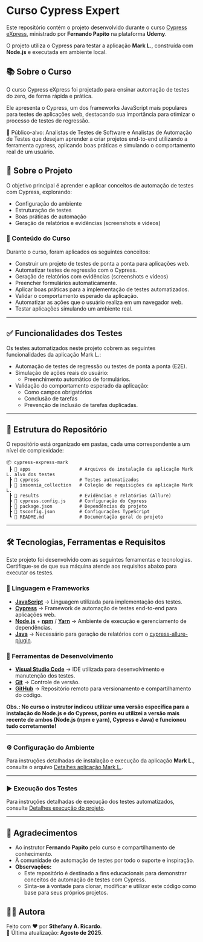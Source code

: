 # Curso Cypress Expert
Este repositório contém o projeto desenvolvido durante o curso [Cypress eXpress](https://www.udemy.com/course/cypress-express/), ministrado por **Fernando Papito** na plataforma **Udemy**.

O projeto utiliza o Cypress para testar a aplicação **Mark L.**, construída com **Node.js** e executada em ambiente local.

## 📚 Sobre o Curso
O curso Cypress eXpress foi projetado para ensinar automação de testes do zero, de forma rápida e prática.

Ele apresenta o Cypress, um dos frameworks JavaScript mais populares para testes de aplicações web, destacando sua importância para otimizar o processo de testes de regressão.

📌 Público-alvo: Analistas de Testes de Software e Analistas de Automação de Testes que desejam aprender a criar projetos end-to-end utilizando a ferramenta cypress, aplicando boas práticas e simulando o comportamento real de um usuário.

## 📖 Sobre o Projeto
O objetivo principal é aprender e aplicar conceitos de automação de testes com Cypress, explorando:
- Configuração do ambiente
- Estruturação de testes
- Boas práticas de automação
- Geração de relatórios e evidências (screenshots e vídeos)

### 📑 Conteúdo do Curso
Durante o curso, foram aplicados os seguintes conceitos:

* Construir um projeto de testes de ponta a ponta para aplicações web.
* Automatizar testes de regressão com o Cypress.
*  Geração de relatórios com evidências (screenshots e vídeos)
* Preencher formulários automaticamente.
* Aplicar boas práticas para a implementação de testes automatizados.
* Validar o comportamento esperado da aplicação.
* Automatizar as ações que o usuário realiza em um navegador web.
* Testar aplicações simulando um ambiente real.

---

## ✅ Funcionalidades dos Testes
Os testes automatizados neste projeto cobrem as seguintes funcionalidades da aplicação Mark L.:

* Automação de testes de regressão ou testes de ponta a ponta (E2E).
* Simulação de ações reais do usuário:
  * Preenchimento automático de formulários.
* Validação do comportamento esperado da aplicação:
  * Como campos obrigatórios
  * Conclusão de tarefas
  * Prevenção de inclusão de tarefas duplicadas.

---

## 📁 Estrutura do Repositório
O repositório está organizado em pastas, cada uma correspondente a um nível de complexidade:

```
📦 cypress-express-mark
 ┣ 📂 apps                  # Arquivos de instalação da aplicação Mark L. alvo dos testes
 ┣ 📂 cypress               # Testes automatizados
 ┣ 📂 insomnia_collection   # Coleção de requisições da aplicação Mark L.
 ┣ 📂 results               # Evidências e relatórios (Allure)
 ┣ 📜 cypress.config.js     # Configuração do Cypress
 ┣ 📜 package.json          # Dependências do projeto
 ┣ 📜 tsconfig.json         # Configurações TypeScript
 ┗ 📜 README.md             # Documentação geral do projeto
```

---

## 🛠️ Tecnologias, Ferramentas e Requisitos
Este projeto foi desenvolvido com as seguintes ferramentas e tecnologias. Certifique-se de que sua máquina atende aos requisitos abaixo para executar os testes.

### 🔹 Linguagem e Frameworks
- [**JavaScript**](https://developer.mozilla.org/pt-BR/docs/Web/JavaScript) → Linguagem utilizada para implementação dos testes.  
- [**Cypress**](https://www.cypress.io/) → Framework de automação de testes end-to-end para aplicações web.  
- [**Node.js**](https://nodejs.org/) + [**npm**](https://www.npmjs.com/) / [**Yarn**](https://yarnpkg.com/) → Ambiente de execução e gerenciamento de dependências.  
- [**Java**](https://www.java.com/pt-BR/) → Necessário para geração de relatórios com o [cypress-allure-plugin](https://github.com/Shelex/cypress-allure-plugin).  

### 🔹 Ferramentas de Desenvolvimento
- [**Visual Studio Code**](https://code.visualstudio.com/download) → IDE utilizada para desenvolvimento e manutenção dos testes.  
- [**Git**](https://git-scm.com/downloads) → Controle de versão.  
- [**GitHub**](https://github.com) → Repositório remoto para versionamento e compartilhamento do código.  

**Obs.: No curso o instrutor indicou utilizar uma versão específica para a instalação do Node.js e do Cypress, porém eu utilizei a versão** **mais recente de ambos (Node.js (npm e yarn), Cypress e Java) e funcionou tudo corretamente!**

---

### ⚙️ Configuração do Ambiente
Para instruções detalhadas de instalação e execução da aplicação **Mark L.**, consulte o arquivo [Detalhes aplicação Mark L.](./apps/README.md).

---

### ▶️ Execução dos Testes
Para instruções detalhadas de execução dos testes automatizados, consulte [Detalhes execução do projeto](./EXECUTION_INSTRUCTION.md).

---


## 📌 Agradecimentos

- Ao instrutor **Fernando Papito** pelo curso e compartilhamento de conhecimento.
- À comunidade de automação de testes por todo o suporte e inspiração.
- **Observações:**  
  - Este repositório é destinado a fins educacionais para demonstrar conceitos de automação de testes com Cypress.  
  - Sinta-se à vontade para clonar, modificar e utilizar este código como base para seus próprios projetos.  

## 🙋‍♀️ Autora
Feito com ❤️ por **Sthefany A. Ricardo**.  
📅 Última atualização: **Agosto de 2025**.